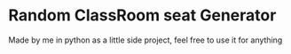 # Random ClassRoom seat Generator


Made by me in python as a little side project, feel free to use it for anything 
